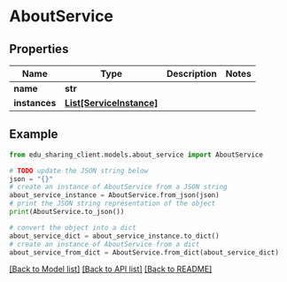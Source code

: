 # AboutService


## Properties

Name | Type | Description | Notes
------------ | ------------- | ------------- | -------------
**name** | **str** |  | 
**instances** | [**List[ServiceInstance]**](ServiceInstance.md) |  | 

## Example

```python
from edu_sharing_client.models.about_service import AboutService

# TODO update the JSON string below
json = "{}"
# create an instance of AboutService from a JSON string
about_service_instance = AboutService.from_json(json)
# print the JSON string representation of the object
print(AboutService.to_json())

# convert the object into a dict
about_service_dict = about_service_instance.to_dict()
# create an instance of AboutService from a dict
about_service_from_dict = AboutService.from_dict(about_service_dict)
```
[[Back to Model list]](../README.md#documentation-for-models) [[Back to API list]](../README.md#documentation-for-api-endpoints) [[Back to README]](../README.md)


